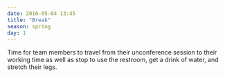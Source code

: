 ```yaml
---
date: 2016-05-04 13:45
title: "Break"
season: spring
day: 1
---
```

Time for team members to travel from their unconference session to their working time as well as stop to use the restroom, get a drink of water, and stretch their legs.
